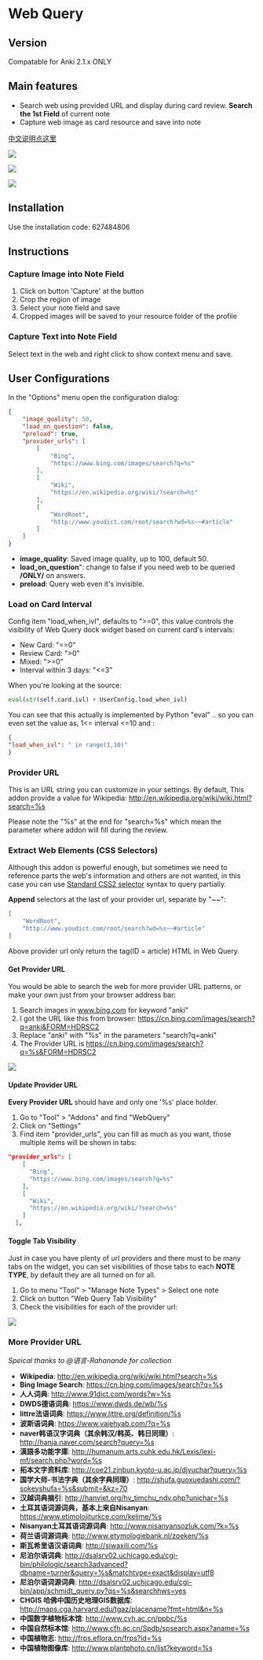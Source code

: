 # Web Query

## Version
Compatable for Anki 2.1.x ONLY

## Main features
- Search web using provided URL and display during card review. **Search the 1st Field** of current note
- Capture web image as card resource and save into note

[中文说明点这里](https://zhuanlan.zhihu.com/p/32341193)

![](https://github.com/upday7/WebQuery/blob/master/screenshots/gifs/1.%20Normal%20Crop.gif)

![](https://github.com/upday7/WebQuery/blob/master/screenshots/gifs/2.%20Right-Click%20Mode.gif)

![](https://github.com/upday7/WebQuery/blob/master/screenshots/gifs/3.%20Save%20Text.gif)

## Installation
Use the installation code: 627484806

## Instructions
### Capture Image into Note Field
1. Click on button 'Capture' at the button
2. Crop the region of image
2. Select your note field and save
3. Cropped images will be saved to your resource folder of the profile 

### Capture Text into Note Field
Select text in the web and right click to show context menu and save.

## User Configurations
In the "Options" menu open the configuration dialog:

```json
{
    "image_quality": 50,
    "load_on_question": false,
    "preload": true,
    "provider_urls": [
        [
            "Bing",
            "https://www.bing.com/images/search?q=%s"
        ],
        [
            "Wiki",
            "https://en.wikipedia.org/wiki/?search=%s"
        ],
        [
            "WordRoot",
            "http://www.youdict.com/root/search?wd=%s~~#article"
        ]
    ]
}
```

- **image_quality**: Saved image quality, up to 100, default 50.
- **load_on_question**": change to false if you need web to be queried **/ONLY/** on answers.
- **preload**: Query web even it's invisible.

### Load on Card Interval
Config item "load_when_ivl", defaults to ">=0", this value controls the visibility of Web Query dock widget based on current card's intervals:

- New Card: "==0"
- Review Card: ">0"
- Mixed: ">=0"
- Interval within 3 days: "<=3"

When you're looking at the source:
```Python
eval(str(self.card.ivl) + UserConfig.load_when_ivl)
```
You can see that this actually is implemented by Python "eval" .. so you can even set the value as, 1<= interval <=10 and :
```json
{
"load_when_ivl": " in range(1,10)"
}
```

### Provider URL
This is an URL string you can customize in your settings. By default, 
This addon provide a value for Wikipedia: http://en.wikipedia.org/wiki/wiki.html?search=%s

Please note the "%s" at the end for "search=%s" which mean the parameter where addon will fill during the review.

### Extract Web Elements (CSS Selectors)
Although this addon is powerful enough, but sometimes we need to reference parts
 the web's information and others are not wanted, 
 in this case you can use [Standard CSS2 selector](https://www.w3.org/TR/REC-CSS2/selector.html#q1) 
 syntax to query partially.

**Append** selectors at the last of your provider url, separate by "~~":
```json
[
    "WordRoot",
    "http://www.youdict.com/root/search?wd=%s~~#article"
]
```
Above provider url only return the tag(ID = article) HTML in Web Query.

#### Get Provider URL
You would be able to search the web for more provider URL patterns, or make your own just from your browser address bar:
1. Search images in www.bing.com for keyword "anki"
2. I got the URL like this from browser: https://cn.bing.com/images/search?q=anki&FORM=HDRSC2
3. Replace "anki" with "%s" in the parameters "search?q=anki"
4. The Provider URL is https://cn.bing.com/images/search?q=%s&FORM=HDRSC2

![](https://raw.githubusercontent.com/upday7/WebQuery/master/screenshots/url_provider.png)

#### Update Provider URL
**Every Provider URL** should have and only one '%s' place holder.

1. Go to "Tool" > "Addons" and find "WebQuery"
2. Click on "Settings"
3. Find item "provider_urls", you can fill as much as you want, those multiple items will be shown in tabs:
```json
"provider_urls": [
    [
      "Bing",
      "https://www.bing.com/images/search?q=%s"
    ],
    [
      "Wiki",
      "https://en.wikipedia.org/wiki/?search=%s"
    ]
  ],
```
#### Toggle Tab Visibility
Just in case you have plenty of url providers and there must to be many tabs on the widget, you can set visibilities of those tabs to each **NOTE TYPE**, by default they are all turned on for all.

1. Go to menu "Tool" > "Manage Note Types" > Select one note
2. Click on button "Web Query Tab Visibility"
3. Check the visibilities for each of the provider url:

![](https://raw.githubusercontent.com/upday7/WebQuery/master/screenshots/tab_visibility_ck2.png)

### More Provider URL
<em>Speical thanks to @语言-Rahanande for collection</em>
<ul>
    <li><strong>Wikipedia</strong>: <a href="http://en.wikipedia.org/wiki/wiki.html?search=%s" rel="nofollow">http://en.wikipedia.org/wiki/wiki.html?search=%s</a>
    </li>
    <li><b>Bing Image Search</b>: <a href="https://cn.bing.com/images/search?q=%s" rel="nofollow">https://cn.bing.com/images/search?q=%s
    </a></li>
    <li><b> 人人词典</b>: <a href="http://www.91dict.com/words?w=%s " rel="nofollow">http://www.91dict.com/words?w=%s </a>
    </li>
    <li><b> DWDS德语词典</b>: <a href="https://www.dwds.de/wb/%s " rel="nofollow">https://www.dwds.de/wb/%s </a></li>
    <li><b> littre法语词典</b>: <a href="https://www.littre.org/definition/%s " rel="nofollow">https://www.littre.org/definition/%s </a>
    </li>
    <li><b> 波斯语词典</b>: <a href="https://www.vajehyab.com/?q=%s " rel="nofollow">https://www.vajehyab.com/?q=%s </a></li>
    <li><b> naver韩语汉字词典（其余韩汉/韩英、韩日同理）</b>: <a href="http://hanja.naver.com/search?query=%s " rel="nofollow">http://hanja.naver.com/search?query=%s </a>
    </li>
    <li><b> 漢語多功能字庫</b>: <a href="http://humanum.arts.cuhk.edu.hk/Lexis/lexi-mf/search.php?word=%s " rel="nofollow">http://humanum.arts.cuhk.edu.hk/Lexis/lexi-mf/search.php?word=%s </a>
    </li>
    <li><b> 拓本文字资料库</b>: <a href="http://coe21.zinbun.kyoto-u.ac.jp/djvuchar?query=%s " rel="nofollow">http://coe21.zinbun.kyoto-u.ac.jp/djvuchar?query=%s </a>
    </li>
    <li><b> 国学大师-书法字典（其余字典同理）</b>: <a href="http://shufa.guoxuedashi.com/?sokeyshufa=%s&submit=&kz=70 " rel="nofollow">http://shufa.guoxuedashi.com/?sokeyshufa=%s&submit=&kz=70 </a>
    </li>
    <li><b> 汉越词典摘引</b>: <a href="http://hanviet.org/hv_timchu_ndv.php?unichar=%s " rel="nofollow">http://hanviet.org/hv_timchu_ndv.php?unichar=%s </a>
    </li>
    <li><b> 土耳其语词源词典，基本上来自Nisanyan</b>: <a href="https://www.etimolojiturkce.com/kelime/%s " rel="nofollow">https://www.etimolojiturkce.com/kelime/%s </a>
    </li>
    <li><b> Nisanyan土耳其语词源词典</b>: <a href="http://www.nisanyansozluk.com/?k=%s " rel="nofollow">http://www.nisanyansozluk.com/?k=%s </a>
    </li>
    <li><b> 荷兰语词源词典</b>: <a href="http://www.etymologiebank.nl/zoeken/%s " rel="nofollow">http://www.etymologiebank.nl/zoeken/%s </a>
    </li>
    <li><b> 斯瓦希里语汉语词典</b>: <a href="http://siwaxili.com/%s " rel="nofollow">http://siwaxili.com/%s </a></li>
    <li><b> 尼泊尔语词典</b>: <a
            href="http://dsalsrv02.uchicago.edu/cgi-bin/philologic/search3advanced?dbname=turner&query=%s&matchtype=exact&display=utf8"
            rel="nofollow">http://dsalsrv02.uchicago.edu/cgi-bin/philologic/search3advanced?dbname=turner&query=%s&matchtype=exact&display=utf8 </a>
    </li>
    <li><b> 尼泊尔语词源词典</b>: <a href="http://dsalsrv02.uchicago.edu/cgi-bin/app/schmidt_query.py?qs=%s&searchhws=yes "
                             rel="nofollow">http://dsalsrv02.uchicago.edu/cgi-bin/app/schmidt_query.py?qs=%s&searchhws=yes </a>
    </li>
    <li><b> CHGIS 哈佛中国历史地理GIS数据库</b>: <a href="http://maps.cga.harvard.edu/tgaz/placename?fmt=html&n=%s "
                                         rel="nofollow">http://maps.cga.harvard.edu/tgaz/placename?fmt=html&n=%s </a>
    </li>
    <li><b> 中国数字植物标本馆</b>: <a href="http://www.cvh.ac.cn/ppbc/%s " rel="nofollow">http://www.cvh.ac.cn/ppbc/%s </a></li>
    <li><b> 中国自然标本馆</b>: <a href="http://www.cfh.ac.cn/Spdb/spsearch.aspx?aname=%s " rel="nofollow">http://www.cfh.ac.cn/Spdb/spsearch.aspx?aname=%s </a>
    </li>
    <li><b> 中国植物志</b>: <a href="http://frps.eflora.cn/frps?id=%s " rel="nofollow">http://frps.eflora.cn/frps?id=%s </a>
    </li>
    <li><b> 中国植物图像库</b>: <a href="http://www.plantphoto.cn/list?keyword=%s" rel="nofollow">http://www.plantphoto.cn/list?keyword=%s</a>
    </li>
</ul><a href="https://cn.bing.com/images/search?q=%s" rel="nofollow"></a>
